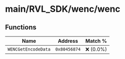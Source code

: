 # main/RVL_SDK/wenc/wenc

## Functions

| Name | Address | Match % |
|------|---------|---------|
| `WENCGetEncodeData` | `0x80456874` | :x: (0.0%) |